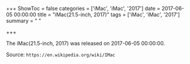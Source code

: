+++
ShowToc = false
categories = ['iMac', 'iMac', '2017']
date = 2017-06-05 00:00:00
title = "iMac(21.5-inch, 2017)"
tags = ['iMac', 'iMac', '2017']
summary = " "

+++

The iMac(21.5-inch, 2017) was released on 2017-06-05 00:00:00.

Source: `https://en.wikipedia.org/wiki/IMac`


